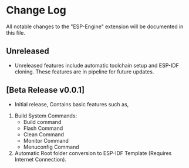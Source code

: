 # Change Log

All notable changes to the "ESP-Engine" extension will be documented in this file.

## Unreleased

- Unreleased features include automatic toolchain setup and ESP-IDF cloning. These features are in pipeline for future updates.

## [Beta Release v0.0.1]

- Initial release, Contains basic features such as,

1. Build System Commands:
    * Build command
    * Flash Command
    * Clean Command
    * Monitor Command
    * Menuconfig Command
2. Automatic Root folder conversion to ESP-IDF Template (Requires Internet Connection).
